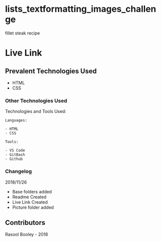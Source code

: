 # lists_textformatting_images_challenge
fillet steak recipe

# Live Link


## Prevalent Technologies Used

 - HTML
 - CSS

### Other Technologies Used

Technologies and Tools Used:

```
Languages:

- HTML
- CSS

```
```
Tools:

- VS Code
- GitBash
- Github

```

### Changelog

2018/11/26

- Base folders added
- Readme Created
- Live Link Created
- Picture folder added

## Contributors

Rasool Booley - 2018